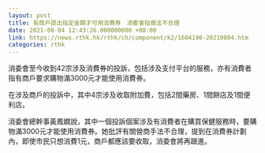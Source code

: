 ```yaml
---
layout: post
title: 有商戶提出指定金額才可用消費券　消委會指做法不合理
date: 2021-08-04 12:43:26.000000000 +08:00
link: https://news.rthk.hk/rthk/ch/component/k2/1604190-20210804.htm
categories: rthk
---
```


消委會至今收到42宗涉及消費券的投訴，包括涉及支付平台的服務，亦有消費者指有商戶要求購物滿3000元才能使用消費券。

在涉及商戶的投訴中，其中4宗涉及收取附加費，包括2間藥房、1間餅店及1間便利店。

消委會總幹事黃鳳嫺說，其中一個投訴個案涉及有消費者在購買保健服務時，要購物滿3000元才能使用消費券。她批評有關營商手法不合理，提到在消費券計劃內，即使市民只想消費1元，商戶都應該要收取，消委會將再跟進。
